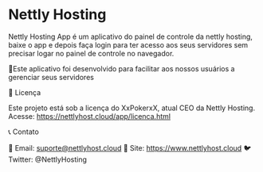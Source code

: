 # Nettly Hosting

Nettly Hosting App é um aplicativo do painel de controle da nettly hosting, baixe o app e depois faça login para ter acesso aos seus servidores sem precisar logar no painel de controle no navegador.

📌Este aplicativo foi desenvolvido para facilitar aos nossos usuários a gerenciar seus servidores

📄 Licença

Este projeto está sob a licença do XxPokerxX, atual CEO da Nettly Hosting.
Acesse: https://nettlyhost.cloud/app/licenca.html

📞 Contato

📧 Email: suporte@nettlyhost.cloud
🔗 Site: https://www.nettlyhost.cloud
🐦 Twitter: @NettlyHosting

